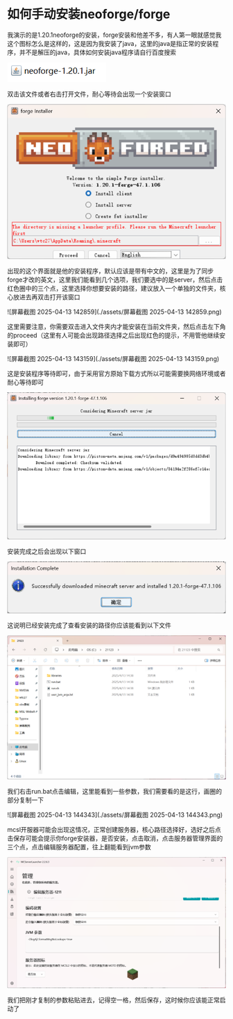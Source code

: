# 如何手动安装neoforge/forge

我演示的是1.20.1neoforge的安装，forge安装和他差不多，有人第一眼就感觉我这个图标怎么是这样的，这是因为我安装了java，这里的java是指正常的安装程序，并不是解压的java，具体如何安装java程序请自行百度搜索

![image-20250413141806179](./assets/image-20250413141806179.png)

双击该文件或者右击打开文件，耐心等待会出现一个安装窗口

![image-20250413142624279](./assets/image-20250413142624279.png)

出现的这个界面就是他的安装程序，默认应该是带有中文的，这里是为了同步forge才改的英文，这里我们能看到几个选项，我们要选中的是server，然后点击红色圈中的三个点，这里选择你想要安装的路径，建议放入一个单独的文件夹，核心放进去再双击打开该窗口

![屏幕截图 2025-04-13 142859](./assets/屏幕截图 2025-04-13 142859.png)

这里需要注意，你需要双击进入文件夹内才能安装在当前文件夹，然后点击左下角的proceed（这里有人可能会出现路径选择之后出现红色的提示，不用管他继续安装即可）

![屏幕截图 2025-04-13 143159](./assets/屏幕截图 2025-04-13 143159.png)

这是安装程序等待即可，由于采用官方原始下载方式所以可能需要换网络环境或者耐心等待即可

![image-20250413143422856](./assets/image-20250413143422856.png)

安装完成之后会出现以下窗口

![image-20250413144019477](./assets/image-20250413144019477.png)

这说明已经安装完成了查看安装的路径你应该能看到以下文件

![image-20250413144239757](./assets/image-20250413144239757.png)

我们右击run.bat点击编辑，这里能看到一些参数，我们需要看的是这行，画圈的部分复制一下

![屏幕截图 2025-04-13 144343](./assets/屏幕截图 2025-04-13 144343.png)

mcsl开服器可能会出现这情况，正常创建服务器，核心路径选择好，选好之后点击保存可能会提示你forge安装器，是否安装，点击取消，点击服务器管理界面的三个点，点击编辑服务器配置，往上翻能看到jvm参数

![image-20250413145450261](./assets/image-20250413145450261.png)

我们把刚才复制的参数粘贴进去，记得空一格，然后保存，这时候你应该能正常启动了

